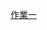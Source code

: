 [作業一](https://github.com/Bugcatlz/yzu-SwiftUI-1090728/blob/5c7a939289a12fcbba511d64cdeeaabd64e6dab0/hw1.md)
